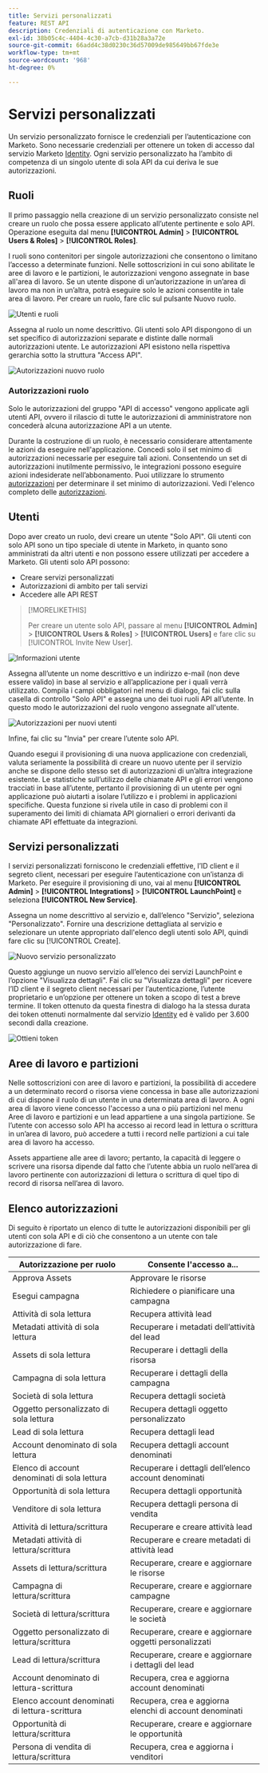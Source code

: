 ```yaml
---
title: Servizi personalizzati
feature: REST API
description: Credenziali di autenticazione con Marketo.
exl-id: 38b05c4c-4404-4c30-a7cb-d31b28a3a72e
source-git-commit: 66add4c38d0230c36d57009de985649bb67fde3e
workflow-type: tm+mt
source-wordcount: '968'
ht-degree: 0%

---
```


# Servizi personalizzati

Un servizio personalizzato fornisce le credenziali per l’autenticazione con Marketo. Sono necessarie credenziali per ottenere un token di accesso dal servizio Marketo [Identity](https://developer.adobe.com/marketo-apis/api/identity/#tag/Identity/operation/identityUsingGET). Ogni servizio personalizzato ha l’ambito di competenza di un singolo utente di sola API da cui deriva le sue autorizzazioni.

## Ruoli

Il primo passaggio nella creazione di un servizio personalizzato consiste nel creare un ruolo che possa essere applicato all’utente pertinente e solo API. Operazione eseguita dal menu **[!UICONTROL Admin]** > **[!UICONTROL Users & Roles]** > **[!UICONTROL Roles]**.

I ruoli sono contenitori per singole autorizzazioni che consentono o limitano l’accesso a determinate funzioni. Nelle sottoscrizioni in cui sono abilitate le aree di lavoro e le partizioni, le autorizzazioni vengono assegnate in base all&#39;area di lavoro. Se un utente dispone di un’autorizzazione in un’area di lavoro ma non in un’altra, potrà eseguire solo le azioni consentite in tale area di lavoro. Per creare un ruolo, fare clic sul pulsante Nuovo ruolo.

![Utenti e ruoli](assets/admin-users-and-roles-roles.png)

Assegna al ruolo un nome descrittivo. Gli utenti solo API dispongono di un set specifico di autorizzazioni separate e distinte dalle normali autorizzazioni utente. Le autorizzazioni API esistono nella rispettiva gerarchia sotto la struttura &quot;Access API&quot;.

![Autorizzazioni nuovo ruolo](assets/new-role-access-api-permissions.png)

### Autorizzazioni ruolo

Solo le autorizzazioni del gruppo &quot;API di accesso&quot; vengono applicate agli utenti API, ovvero il rilascio di tutte le autorizzazioni di amministratore non concederà alcuna autorizzazione API a un utente.

Durante la costruzione di un ruolo, è necessario considerare attentamente le azioni da eseguire nell&#39;applicazione. Concedi solo il set minimo di autorizzazioni necessarie per eseguire tali azioni. Consentendo un set di autorizzazioni inutilmente permissivo, le integrazioni possono eseguire azioni indesiderate nell’abbonamento. Puoi utilizzare lo strumento [autorizzazioni](endpoint-reference.md) per determinare il set minimo di autorizzazioni. Vedi l&#39;elenco completo delle [autorizzazioni](#permission_list).

## Utenti

Dopo aver creato un ruolo, devi creare un utente &quot;Solo API&quot;. Gli utenti con solo API sono un tipo speciale di utente in Marketo, in quanto sono amministrati da altri utenti e non possono essere utilizzati per accedere a Marketo. Gli utenti solo API possono:

- Creare servizi personalizzati
- Autorizzazioni di ambito per tali servizi
- Accedere alle API REST

>[!MORELIKETHIS]
>
>Per creare un utente solo API, passare al menu **[!UICONTROL Admin]** > **[!UICONTROL Users & Roles]** > **[!UICONTROL Users]** e fare clic su [!UICONTROL Invite New User].


![Informazioni utente](assets/new-user-info.png)

Assegna all’utente un nome descrittivo e un indirizzo e-mail (non deve essere valido) in base al servizio e all’applicazione per i quali verrà utilizzato. Compila i campi obbligatori nel menu di dialogo, fai clic sulla casella di controllo &quot;Solo API&quot; e assegna uno dei tuoi ruoli API all’utente. In questo modo le autorizzazioni del ruolo vengono assegnate all&#39;utente.

![Autorizzazioni per nuovi utenti](assets/new-user-permissions.png)

Infine, fai clic su &quot;Invia&quot; per creare l’utente solo API.

Quando esegui il provisioning di una nuova applicazione con credenziali, valuta seriamente la possibilità di creare un nuovo utente per il servizio anche se dispone dello stesso set di autorizzazioni di un’altra integrazione esistente. Le statistiche sull’utilizzo delle chiamate API e gli errori vengono tracciati in base all’utente, pertanto il provisioning di un utente per ogni applicazione può aiutarti a isolare l’utilizzo e i problemi in applicazioni specifiche. Questa funzione si rivela utile in caso di problemi con il superamento dei limiti di chiamata API giornalieri o errori derivanti da chiamate API effettuate da integrazioni.

## Servizi personalizzati

I servizi personalizzati forniscono le credenziali effettive, l’ID client e il segreto client, necessari per eseguire l’autenticazione con un’istanza di Marketo. Per eseguire il provisioning di uno, vai al menu **[!UICONTROL Admin]** > **[!UICONTROL Integrations]** > **[!UICONTROL LaunchPoint]** e seleziona **[!UICONTROL New Service]**.

Assegna un nome descrittivo al servizio e, dall’elenco &quot;Servizio&quot;, seleziona &quot;Personalizzato&quot;. Fornire una descrizione dettagliata al servizio e selezionare un utente appropriato dall&#39;elenco degli utenti solo API, quindi fare clic su [!UICONTROL Create].

![Nuovo servizio personalizzato](assets/admin-launchpoint-new-service.png)

Questo aggiunge un nuovo servizio all’elenco dei servizi LaunchPoint e l’opzione &quot;Visualizza dettagli&quot;. Fai clic su &quot;Visualizza dettagli&quot; per ricevere l’ID client e il segreto client necessari per l’autenticazione, l’utente proprietario e un’opzione per ottenere un token a scopo di test a breve termine. Il token ottenuto da questa finestra di dialogo ha la stessa durata dei token ottenuti normalmente dal servizio [Identity](https://developer.adobe.com/marketo-apis/api/identity/#tag/Identity/operation/identityUsingGET) ed è valido per 3.600 secondi dalla creazione.

![Ottieni token](assets/get-token.png)

## Aree di lavoro e partizioni

Nelle sottoscrizioni con aree di lavoro e partizioni, la possibilità di accedere a un determinato record o risorsa viene concessa in base alle autorizzazioni di cui dispone il ruolo di un utente in una determinata area di lavoro. A ogni area di lavoro viene concesso l&#39;accesso a una o più partizioni nel menu Aree di lavoro e partizioni e un lead appartiene a una singola partizione. Se l’utente con accesso solo API ha accesso ai record lead in lettura o scrittura in un’area di lavoro, può accedere a tutti i record nelle partizioni a cui tale area di lavoro ha accesso.

Assets appartiene alle aree di lavoro; pertanto, la capacità di leggere o scrivere una risorsa dipende dal fatto che l’utente abbia un ruolo nell’area di lavoro pertinente con autorizzazioni di lettura o scrittura di quel tipo di record di risorsa nell’area di lavoro.

## Elenco autorizzazioni

Di seguito è riportato un elenco di tutte le autorizzazioni disponibili per gli utenti con sola API e di ciò che consentono a un utente con tale autorizzazione di fare.

| Autorizzazione per ruolo | Consente l&#39;accesso a... |
| --- | --- |
| Approva Assets | Approvare le risorse |
| Esegui campagna | Richiedere o pianificare una campagna |
| Attività di sola lettura | Recupera attività lead |
| Metadati attività di sola lettura | Recuperare i metadati dell’attività del lead |
| Assets di sola lettura | Recuperare i dettagli della risorsa |
| Campagna di sola lettura | Recuperare i dettagli della campagna |
| Società di sola lettura | Recupera dettagli società |
| Oggetto personalizzato di sola lettura | Recupera dettagli oggetto personalizzato |
| Lead di sola lettura | Recupera dettagli lead |
| Account denominato di sola lettura | Recupera dettagli account denominati |
| Elenco di account denominati di sola lettura | Recuperare i dettagli dell’elenco account denominati |
| Opportunità di sola lettura | Recupera dettagli opportunità |
| Venditore di sola lettura | Recupera dettagli persona di vendita |
| Attività di lettura/scrittura | Recuperare e creare attività lead |
| Metadati attività di lettura/scrittura | Recuperare e creare metadati di attività lead |
| Assets di lettura/scrittura | Recuperare, creare e aggiornare le risorse |
| Campagna di lettura/scrittura | Recuperare, creare e aggiornare campagne |
| Società di lettura/scrittura | Recuperare, creare e aggiornare le società |
| Oggetto personalizzato di lettura/scrittura | Recuperare, creare e aggiornare oggetti personalizzati |
| Lead di lettura/scrittura | Recuperare, creare e aggiornare i dettagli del lead |
| Account denominato di lettura-scrittura | Recupera, crea e aggiorna account denominati |
| Elenco account denominati di lettura-scrittura | Recupera, crea e aggiorna elenchi di account denominati |
| Opportunità di lettura/scrittura | Recuperare, creare e aggiornare le opportunità |
| Persona di vendita di lettura/scrittura | Recupera, crea e aggiorna i venditori |
